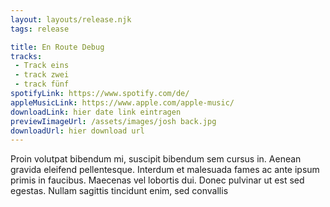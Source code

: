 ```yaml
---
layout: layouts/release.njk
tags: release

title: En Route Debug
tracks:
 - Track eins
 - track zwei
 - track fünf   
spotifyLink: https://www.spotify.com/de/
appleMusicLink: https://www.apple.com/apple-music/
downloadLink: hier date link eintragen
previewIimageUrl: /assets/images/josh back.jpg
downloadUrl: hier download url
---
```

Proin volutpat bibendum mi, suscipit bibendum sem cursus in. Aenean gravida eleifend pellentesque. Interdum et malesuada fames ac ante ipsum primis in faucibus. Maecenas vel lobortis dui. Donec pulvinar ut est sed egestas. Nullam sagittis tincidunt enim, sed convallis 